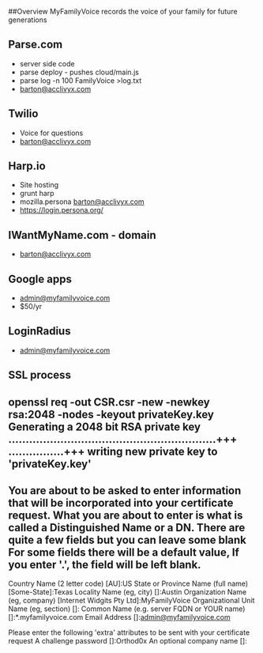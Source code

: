 ##Overview
MyFamilyVoice records the voice of your family for future generations

## Parse.com
* server side code
*   parse deploy - pushes cloud/main.js
*   parse log -n 100 FamilyVoice >log.txt
*   barton@acclivyx.com

## Twilio
* Voice for questions
* barton@acclivyx.com

## Harp.io
*  Site hosting
*  grunt harp
*  mozilla.persona barton@acclivyx.com
*  https://login.persona.org/
  
## IWantMyName.com - domain
*  barton@acclivyx.com  

## Google apps
*  admin@myfamilyvoice.com
*  $50/yr

## LoginRadius
*  admin@myfamilyvoice.com 

## SSL process
openssl req -out CSR.csr -new -newkey rsa:2048 -nodes -keyout privateKey.key
Generating a 2048 bit RSA private key
............................................................+++
................+++
writing new private key to 'privateKey.key'
-----
You are about to be asked to enter information that will be incorporated
into your certificate request.
What you are about to enter is what is called a Distinguished Name or a DN.
There are quite a few fields but you can leave some blank
For some fields there will be a default value,
If you enter '.', the field will be left blank.
-----
Country Name (2 letter code) [AU]:US
State or Province Name (full name) [Some-State]:Texas
Locality Name (eg, city) []:Austin
Organization Name (eg, company) [Internet Widgits Pty Ltd]:MyFamilyVoice
Organizational Unit Name (eg, section) []:
Common Name (e.g. server FQDN or YOUR name) []:*.myfamilyvoice.com
Email Address []:admin@myfamilyvoice.com

Please enter the following 'extra' attributes
to be sent with your certificate request
A challenge password []:Orthod0x
An optional company name []:

